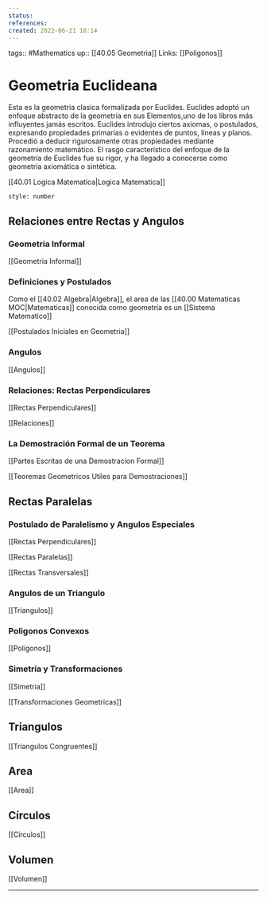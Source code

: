 ```yaml
---
status:
references:
created: 2022-06-21 18:14
---
```

tags:: #Mathematics 
up:: [[40.05 Geometria]]
Links: [[Poligonos]] 
# Geometria Euclideana
Esta es la geometria clasica formalizada por Euclides. Euclides adoptó un enfoque abstracto de la geometría en sus Elementos,uno de los libros más influyentes jamás escritos. Euclides introdujo ciertos axiomas, o postulados, expresando propiedades primarias o evidentes de puntos, líneas y planos. Procedió a deducir rigurosamente otras propiedades mediante razonamiento matemático. El rasgo característico del enfoque de la geometría de Euclides fue su rigor, y ha llegado a conocerse como geometría axiomática o sintética.

[[40.01 Logica Matematica|Logica Matematica]] 

```toc
style: number
```

## Relaciones entre Rectas y Angulos
### Geometria Informal
[[Geometria Informal]]

### Definiciones y Postulados
Como el [[40.02 Algebra|Algebra]], el area de las [[40.00 Matematicas MOC|Matematicas]] conocida como geometría es un [[Sistema Matematico]]

[[Postulados Iniciales en Geometria]]

### Angulos 
[[Angulos]]

### Relaciones: Rectas Perpendiculares
[[Rectas Perpendiculares]]

[[Relaciones]]

### La Demostración Formal de un Teorema
[[Partes Escritas de una Demostracion Formal]]

[[Teoremas Geometricos Utiles para Demostraciones]]

## Rectas Paralelas
### Postulado de Paralelismo y Angulos Especiales
[[Rectas Perpendiculares]] 

[[Rectas Paralelas]]

[[Rectas Transversales]]

### Angulos de un Triangulo
[[Triangulos]]

### Poligonos Convexos
[[Poligonos]]

### Simetría y Transformaciones
[[Simetria]]

[[Transformaciones Geometricas]]

## Triangulos
[[Triangulos Congruentes]]

## Area
[[Area]]

## Círculos
[[Circulos]]

## Volumen
[[Volumen]]
___
